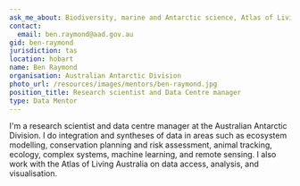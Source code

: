 ```yaml
---
ask_me_about: Biodiversity, marine and Antarctic science, Atlas of Living Australia, remote sensed data, analysis, statistical modelling, visualisation, R, Matlab.
contact:
  email: ben.raymond@aad.gov.au
gid: ben-raymond
jurisdiction: tas
location: hobart
name: Ben Raymond
organisation: Australian Antarctic Division
photo_url: /resources/images/mentors/ben-raymond.jpg
position_title: Research scientist and Data Centre manager
type: Data Mentor
---
```


I'm a research scientist and data centre manager at the Australian Antarctic Division. I do integration and syntheses of data in areas such as ecosystem modelling, conservation planning and risk assessment, animal tracking, ecology, complex systems, machine learning, and remote sensing. I also work with the Atlas of Living Australia on data access, analysis, and visualisation.